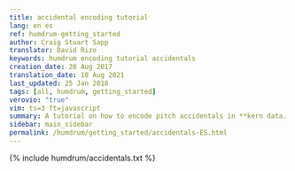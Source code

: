 ```yaml
---
title: accidental encoding tutorial
lang: en es 
ref: humdrum-getting_started
author: Craig Stuart Sapp
translator: David Rizo
keywords: humdrum encoding tutorial accidentals
creation_date: 20 Aug 2017
translation_date: 10 Aug 2021
last_updated: 25 Jan 2018
tags: [all, humdrum, getting_started]
verovio: "true"
vim: ts=3 ft=javascript
summary: A tutorial on how to encode pitch accidentals in **kern data.
sidebar: main_sidebar
permalink: /humdrum/getting_started/accidentals-ES.html
---
```


{% include humdrum/accidentals.txt %}

